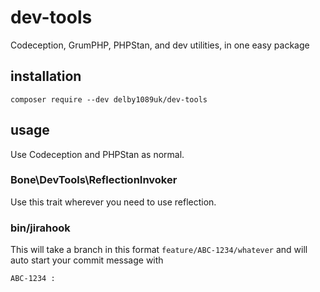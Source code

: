 # dev-tools
Codeception, GrumPHP, PHPStan, and dev utilities, in one easy package
## installation
```
composer require --dev delby1089uk/dev-tools
```
## usage
Use Codeception and PHPStan as normal.
### Bone\DevTools\ReflectionInvoker
Use this trait wherever you need to use reflection.
### bin/jirahook
This will take a branch in this format `feature/ABC-1234/whatever` and will auto start your commit message with
```
ABC-1234 : 
```
